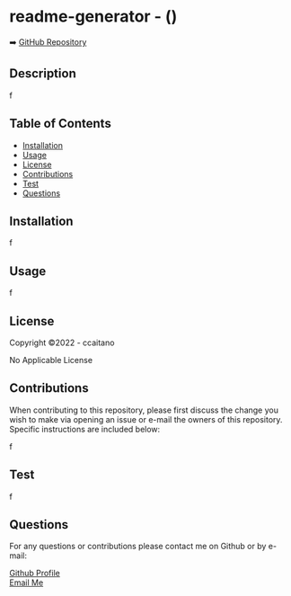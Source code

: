 
# readme-generator - ()

<!-- Remove Line Below if project is not published to GitHub -->
➡️ [GitHub Repository](https://github.com/ccaitano/readme-generator)
    
## **Description**
    
f
    
## **Table of Contents**
    
- [Installation](#installation)
- [Usage](#usage)
- [License](#license)
- [Contributions](#contributions)
- [Test](#test)
- [Questions](#questions)
    
## **Installation**
    
f
    
## **Usage**
    
f
    
## **License**
    
Copyright &copy;2022 - ccaitano
  
<p>
No Applicable License  
</p>
    
## **Contributions**

When contributing to this repository, please first discuss the change you wish to make via opening an issue or e-mail the owners of this repository. Specific instructions are included below:

f

## **Test**

f

## **Questions**
    
For any questions or contributions please contact me on Github or by e-mail:
    
[Github Profile](https://www.github.com/ccaitano)  
[Email Me](mailto:cheryl.caitano@gmail.com)
    